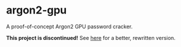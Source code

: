 # argon2-gpu
A proof-of-concept Argon2 GPU password cracker.

**This project is discontinued!** See [here](https://gitlab.com/omos/argon2-gpu) for a better, rewritten version.
